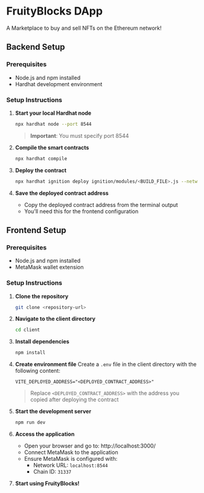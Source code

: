 # FruityBlocks DApp

A Marketplace to buy and sell NFTs on the Ethereum network!

## Backend Setup

### Prerequisites
- Node.js and npm installed
- Hardhat development environment

### Setup Instructions

1. **Start your local Hardhat node**
   ```bash
   npx hardhat node --port 8544
   ```
   > **Important**: You must specify port 8544

2. **Compile the smart contracts**
   ```bash
   npx hardhat compile
   ```

3. **Deploy the contract**
   ```bash
   npx hardhat ignition deploy ignition/modules/<BUILD_FILE>.js --network localhost
   ```

4. **Save the deployed contract address**
   - Copy the deployed contract address from the terminal output
   - You'll need this for the frontend configuration

## Frontend Setup

### Prerequisites
- Node.js and npm installed
- MetaMask wallet extension

### Setup Instructions

1. **Clone the repository**
   ```bash
   git clone <repository-url>
   ```

2. **Navigate to the client directory**
   ```bash
   cd client
   ```

3. **Install dependencies**
   ```bash
   npm install
   ```

4. **Create environment file**
   Create a `.env` file in the client directory with the following content:
   ```
   VITE_DEPLOYED_ADDRESS="<DEPLOYED_CONTRACT_ADDRESS>"
   ```
   > Replace `<DEPLOYED_CONTRACT_ADDRESS>` with the address you copied after deploying the contract

5. **Start the development server**
   ```bash
   npm run dev
   ```

6. **Access the application**
   - Open your browser and go to: http://localhost:3000/
   - Connect MetaMask to the application
   - Ensure MetaMask is configured with:
     - Network URL: `localhost:8544`
     - Chain ID: `31337`

7. **Start using FruityBlocks!**